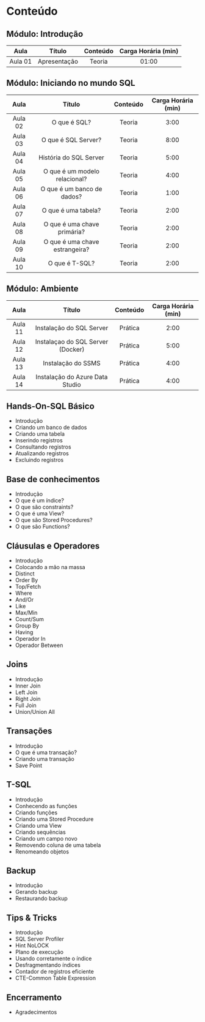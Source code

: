 # Conteúdo

## Módulo: Introdução

| **Aula** |  **Título**  | **Conteúdo** | **Carga Horária (min)** |
|:--------:|:------------:|:------------:|:-----------------------:|
| Aula 01  | Apresentação | Teoria       | 01:00                   |


## Módulo: Iniciando no mundo SQL

| **Aula** |           **Título**           | **Conteúdo** | **Carga Horária (min)** |
|:--------:|:------------------------------:|:------------:|:-----------------------:|
| Aula 02  | O que é SQL?                   | Teoria       | 3:00                    |
| Aula 03  | O que é SQL Server?            | Teoria       | 8:00                    |
| Aula 04  | História do SQL Server         | Teoria       | 5:00                    |
| Aula 05  | O que é um modelo relacional?  | Teoria       | 4:00                    |
| Aula 06  | O que é um banco de dados?     | Teoria       | 1:00                    |
| Aula 07  | O que é uma tabela?            | Teoria       | 2:00                    |
| Aula 08  | O que é uma chave primária?    | Teoria       | 2:00                    |
| Aula 09  | O que é uma chave estrangeira? | Teoria       | 2:00                    |
| Aula 10  | O que é T-SQL?                 | Teoria       | 2:00                    |


## Módulo: Ambiente

| **Aula** |             **Título**            | **Conteúdo** | **Carga Horária (min)** |
|:--------:|:---------------------------------:|:------------:|:-----------------------:|
| Aula 11  | Instalação do SQL Server          | Prática      | 2:00                    |
| Aula 12  | Instalaçao do SQL Server (Docker) | Prática      | 5:00                    |
| Aula 13  | Instalação do SSMS                | Prática      | 4:00                    |
| Aula 14  | Instalação do Azure Data Studio   | Prática      | 4:00                    |


## Hands-On-SQL Básico

- Introdução
- Criando um banco de dados
- Criando uma tabela
- Inserindo registros
- Consultando registros
- Atualizando registros
- Excluindo registros


## Base de conhecimentos

- Introdução
- O que é um índice?
- O que são constraints?
- O que é uma View?
- O que são Stored Procedures?
- O que são Functions?


## Cláusulas e Operadores

- Introdução
- Colocando a mão na massa
- Distinct
- Order By
- Top/Fetch
- Where
- And/Or
- Like
- Max/Min
- Count/Sum
- Group By
- Having
- Operador In
- Operador Between


## Joins

- Introdução
- Inner Join
- Left Join
- Right Join
- Full Join
- Union/Union All


## Transações

- Introdução
- O que é uma transação?
- Criando uma transação
- Save Point



## T-SQL

- Introdução
- Conhecendo as funções
- Criando funções
- Criando uma Stored Procedure
- Criando uma View
- Criando sequências
- Criando um campo novo
- Removendo coluna de uma tabela
- Renomeando objetos


## Backup

- Introdução
- Gerando backup
- Restaurando backup


## Tips & Tricks

- Introdução
- SQL Server Profiler
- Hint NoLOCK
- Plano de execução
- Usando corretamente o índice
- Desfragmentando índices
- Contador de registros eficiente
- CTE-Common Table Expression

## Encerramento

- Agradecimentos